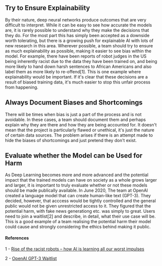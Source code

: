 ## Try to Ensure Explainability

By their nature, deep neural networks produce outcomes that are very difficult to interpret. While it can be easy to see how accurate the models are, it is rarely possible to understand why they make the decisions that they do. For the most part this has simply been accepted as a downside worth tolerating, but there is a growing push for explainable AI with lots of new research in this area. Wherever possible, a team should try to ensure as much explainability as possible, making it easier to see bias within the model. For example, there have been reports of robot judges in the US being inherently racist due to the data they have been trained on, and being more likely to hand down harsh sentences to African Americans and also label them as more likely to re-offend[1]. This is one example where explainability would be important. If it's clear that these decisions are a result of biased training data, it's much easier to stop this unfair process from happening. 

## Always Document Biases and Shortcomings

There will be times when bias is just a part of the process and is not avoidable. In these cases, a team should document them and perhaps explain why they are there and how they are being accounted for. It doesn't mean that the project is particularly flawed or unethical, it's just the nature of certain data sources. The problem arises if there is an attempt made to hide the biases of shortcomings and just pretend they don't exist.

## Evaluate whether the Model can be Used for Harm

As Deep Learning becomes more and more advanced and the potential impact that the trained models can have on society as a whole grows larger and larger, it is important to truly evaluate whether or not these models should be made publically available. In June 2020, The team at OpenAI created a language model that can create human-like text (GPT-3). They decided, however, that acccess would be tightly controlled and the general public would not be given unrestricted access to it. They figured that the potential harm, with fake news generationg etc. was simply to great. Users need to join a waitlist[2] and describe, in detail, what their use case will be. This is a good example of a team realising the potential harm their model could cause and strongly considering the ethics behind making it public. 

#### References

1 - [Rise of the racist robots – how AI is learning all our worst impulses](https://www.theguardian.com/inequality/2017/aug/08/rise-of-the-racist-robots-how-ai-is-learning-all-our-worst-impulses)

2 - [OpenAI GPT-3 Waitlist](https://share.hsforms.com/1Lfc7WtPLRk2ppXhPjcYY-A4sk30)
